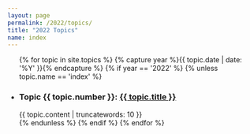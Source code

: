 ```yaml
---
layout: page
permalink: /2022/topics/
title: "2022 Topics"
name: index
---
```


<ul class="grid">
  {% for topic in site.topics %}
  {% capture year %}{{ topic.date | date: '%Y' }}{% endcapture %}
  {% if year == '2022' %}
  {% unless topic.name == 'index' %}
    <li class="topic">
      <h3>Topic {{ topic.number }}: <a href="{{ site.baseurl }}{{ topic.url }}">{{ topic.title }}</a></h3>
      {{ topic.content | truncatewords: 10 }}
    </li>
  {% endunless %}
  {% endif %}
  {% endfor %}
</ul>
